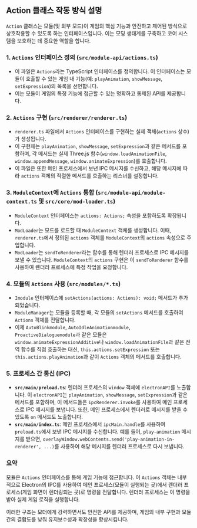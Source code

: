 ## Action 클래스 작동 방식 설명

`Action` 클래스는 모듈(및 외부 모드)이 게임의 핵심 기능과 안전하고 제어된 방식으로 상호작용할 수 있도록 하는 인터페이스입니다. 이는 모딩 생태계를 구축하고 코어 시스템을 보호하는 데 중요한 역할을 합니다.

### 1. `Actions` 인터페이스 정의 (`src/module-api/actions.ts`)

*   이 파일은 `Actions`라는 TypeScript 인터페이스를 정의합니다. 이 인터페이스는 모듈이 호출할 수 있는 게임 내 기능(예: `playAnimation`, `showMessage`, `setExpression`)의 목록을 선언합니다.
*   이는 모듈이 게임의 특정 기능에 접근할 수 있는 명확하고 통제된 API를 제공합니다.

### 2. `Actions` 구현 (`src/renderer/renderer.ts`)

*   `renderer.ts` 파일에서 `Actions` 인터페이스를 구현하는 실제 객체(`actions` 상수)가 생성됩니다.
*   이 구현체는 `playAnimation`, `showMessage`, `setExpression`과 같은 메서드를 포함하며, 각 메서드는 실제 Three.js 함수(`window.loadAnimationFile`, `window.appendMessage`, `window.animateExpression`)를 호출합니다.
*   이 파일은 또한 메인 프로세스에서 보낸 IPC 메시지를 수신하고, 해당 메시지에 따라 `actions` 객체의 적절한 메서드를 호출하는 리스너를 설정합니다.

### 3. `ModuleContext`에 `Actions` 통합 (`src/module-api/module-context.ts` 및 `src/core/mod-loader.ts`)

*   `ModuleContext` 인터페이스는 `actions: Actions;` 속성을 포함하도록 확장됩니다.
*   `ModLoader`는 모드를 로드할 때 `ModuleContext` 객체를 생성합니다. 이때, `renderer.ts`에서 정의된 `actions` 객체를 `ModuleContext`의 `actions` 속성으로 주입합니다.
*   `ModLoader`는 `sendToRenderer`라는 함수를 통해 렌더러 프로세스로 IPC 메시지를 보낼 수 있습니다. `ModuleContext`의 `actions` 구현은 이 `sendToRenderer` 함수를 사용하여 렌더러 프로세스에 특정 작업을 요청합니다.

### 4. 모듈의 `Actions` 사용 (`src/modules/*.ts`)

*   `Imodule` 인터페이스에 `setActions(actions: Actions): void;` 메서드가 추가되었습니다.
*   `ModuleManager`는 모듈을 등록할 때, 각 모듈의 `setActions` 메서드를 호출하여 `Actions` 객체를 전달합니다.
*   이제 `AutoBlinkmodule`, `AutoIdleAnimationmodule`, `ProactiveDialoguemodule`과 같은 모듈은 `window.animateExpressionAdditive`나 `window.loadAnimationFile`과 같은 전역 함수를 직접 호출하는 대신, `this.actions.setExpression` 또는 `this.actions.playAnimation`과 같이 `Actions` 객체의 메서드를 호출합니다.

### 5. 프로세스 간 통신 (IPC)

*   **`src/main/preload.ts`**: 렌더러 프로세스의 `window` 객체에 `electronAPI`를 노출합니다. 이 `electronAPI`는 `playAnimation`, `showMessage`, `setExpression`과 같은 메서드를 포함하며, 이 메서드들은 `ipcRenderer.invoke`를 사용하여 메인 프로세스로 IPC 메시지를 보냅니다. 또한, 메인 프로세스에서 렌더러로 메시지를 받을 수 있도록 `on` 메서드도 노출합니다.
*   **`src/main/index.ts`**: 메인 프로세스에서 `ipcMain.handle`를 사용하여 `preload.ts`에서 보낸 IPC 메시지를 수신합니다. 예를 들어, `play-animation` 메시지를 받으면, `overlayWindow.webContents.send('play-animation-in-renderer', ...)`를 사용하여 해당 메시지를 렌더러 프로세스로 다시 보냅니다.

### 요약

모듈은 `Actions` 인터페이스를 통해 게임 기능에 접근합니다. 이 `Actions` 객체는 내부적으로 Electron의 IPC를 사용하여 메인 프로세스(모듈이 실행되는 곳)에서 렌더러 프로세스(게임 화면이 렌더링되는 곳)로 명령을 전달합니다. 렌더러 프로세스는 이 명령을 받아 실제 게임 로직을 실행합니다.

이러한 구조는 모더에게 강력하면서도 안전한 API를 제공하며, 게임의 내부 구현과 모듈 간의 결합도를 낮춰 유지보수성과 확장성을 향상시킵니다.
